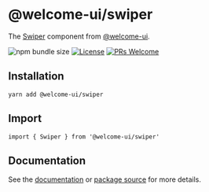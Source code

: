 # @welcome-ui/swiper

The [Swiper](https://welcome-ui.com/components/swiper) component from [@welcome-ui](https://welcome-ui.com).

![npm bundle size](https://img.shields.io/bundlephobia/minzip/@welcome-ui/swiper) [![License](https://img.shields.io/npm/l/welcome-ui.svg)](https://github.com/WTTJ/welcome-ui/blob/master/LICENSE) [![PRs Welcome](https://img.shields.io/badge/PRs-welcome-mediumspringgreen.svg)](ttps://github.com/WTTJ/welcome-ui/blob/master/CONTRIBUTING.md)

## Installation

    yarn add @welcome-ui/swiper

## Import

    import { Swiper } from '@welcome-ui/swiper'

## Documentation

See the [documentation](https://welcome-ui.com/components/swiper) or [package source](https://github.com/WTTJ/welcome-ui/tree/master/packages/Swiper) for more details.
